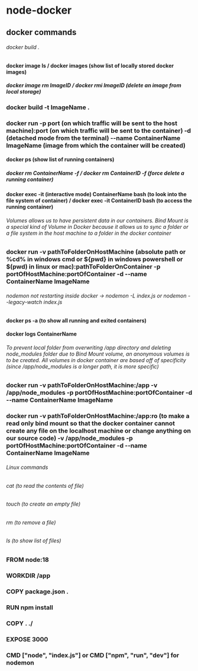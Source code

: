 # node-docker

## docker commands

###### docker build .
#### docker image ls / docker images (show list of locally stored docker images)
##### docker image rm ImageID / docker rmi ImageID (delete an image from local storage)
### docker build -t ImageName .
### docker run -p port (on which traffic will be sent to the host machine):port (on which traffic will be sent to the container) -d (detached mode from the terminal) --name ContainerName ImageName (image from which the container will be created)
#### docker ps (show list of running containers)
##### docker rm ContainerName -f / docker rm ContainerID -f (force delete a running container)
#### docker exec -it (interactive mode) ContainerName bash (to look into the file system of container) / docker exec -it ContainerID bash (to access the running container)
###### Volumes allows us to have persistent data in our containers. Bind Mount is a special kind of Volume in Docker because it allows us to sync a folder or a file system in the host machine to a folder in the docker container
### docker run -v pathToFolderOnHostMachine (absolute path or %cd% in windows cmd or ${pwd} in windows powershell or $(pwd) in linux or mac):pathToFolderOnContainer -p portOfHostMachine:portOfContainer -d --name ContainerName ImageName
###### nodemon not restarting inside docker -> nodemon -L index.js or nodemon --legacy-watch index.js
#### docker ps -a (to show all running and exited containers)
#### docker logs ContainerName
###### To prevent local folder from overwriting /app directory and deleting node_modules folder due to Bind Mount volume, an anonymous volumes is to be created. All volumes in docker container are based off of specificity (since /app/node_modules is a longer path, it is more specific)
### docker run -v pathToFolderOnHostMachine:/app -v /app/node_modules -p portOfHostMachine:portOfContainer -d --name ContainerName ImageName
### docker run -v pathToFolderOnHostMachine:/app:ro (to make a read only bind mount so that the docker container cannot create any file on the localhost machine or change anything on our source code) -v /app/node_modules -p portOfHostMachine:portOfContainer -d --name ContainerName ImageName
###### Linux commands
###### cat (to read the contents of file)
###### touch (to create an empty file)
###### rm (to remove a file)
###### ls (to show list of files)

### FROM node:18
### WORKDIR /app
### COPY package.json .
### RUN npm install
### COPY . ./
### EXPOSE 3000
### CMD ["node", "index.js"] or CMD ["npm", "run", "dev"] for nodemon